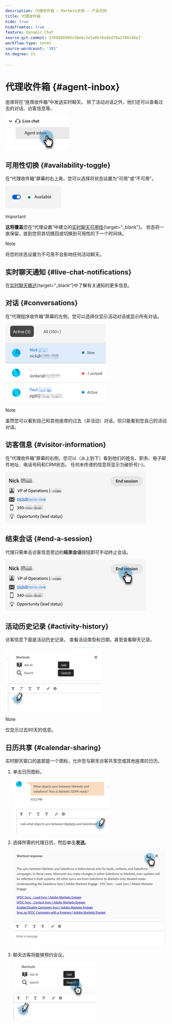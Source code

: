 ```yaml
---
description: 代理收件箱 — Marketo文档 — 产品文档
title: 代理收件箱
hide: true
hidefromtoc: true
feature: Dynamic Chat
source-git-commit: 3788898496c50ebc3a5a8bf6adbd79a270024be7
workflow-type: tm+mt
source-wordcount: '301'
ht-degree: 1%

---
```


# 代理收件箱 {#agent-inbox}

座席将在“座席收件箱”中发送实时聊天。 除了活动对话之外，他们还可以查看过去的对话、访客信息等。

![](assets/agent-inbox-1.png)

## 可用性切换 {#availability-toggle}

在“代理收件箱”屏幕的右上角，您可以选择将状态设置为“可用”或“不可用”。

![](assets/agent-inbox-2.png)

>[!IMPORTANT]
>
>**这将覆盖**&#x200B;您在“代理设置”中建立的[实时聊天可用性](/help/marketo/product-docs/demand-generation/dynamic-chat/setup-and-configuration/agent-settings.md#live-chat-availability){target="_blank"}。 状态将一直保留，直到您将其切换回或切换到可用性的下一个时间块。

>[!NOTE]
>
>将您的状态设置为不可用不会影响任何活动聊天。

## 实时聊天通知 {#live-chat-notifications}

在[实时聊天概述](/help/marketo/product-docs/demand-generation/dynamic-chat/live-chat/live-chat-overview.md#live-chat-notifications){target="_blank"}中了解有关通知的更多信息。

## 对话 {#conversations}

在“代理程序收件箱”屏幕的左侧，您可以选择仅显示活动对话或显示所有对话。

![](assets/agent-inbox-4.png)

>[!NOTE]
>
>虽然您可以看到自己和其他座席的过去（非活动）对话，但只能看到您自己的活动对话。

## 访客信息 {#visitor-information}

在“代理收件箱”屏幕的右侧，您可以（从上到下）看到他们的姓名、职务、电子邮件地址、电话号码和CRM状态。 任何未传递的信息将显示为破折号(-)。

![](assets/agent-inbox-5.png)

## 结束会话 {#end-a-session}

代理只需单击访客信息旁边的&#x200B;**结束会话**&#x200B;按钮即可手动终止会话。

![](assets/agent-inbox-6.png)

## 活动历史记录 {#activity-history}

访客信息下面是活动历史记录。 查看活动类型和日期，甚至查看聊天记录。

![](assets/agent-inbox-7.png)

>[!NOTE]
>
>仅显示过去90天的信息。

## 日历共享 {#calendar-sharing}

实时聊天窗口的底部是一个图标，允许您与聊天访客共享您或其他座席的日历。

1. 单击日历图标。

   ![](assets/agent-inbox-8.png)

1. 选择所需的代理日历，然后单击&#x200B;**发送**。

   ![](assets/agent-inbox-9.png)

1. 聊天访客将能够预约会议。

   ![](assets/agent-inbox-10.png)

